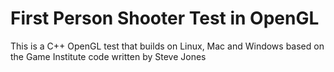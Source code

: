 # First Person Shooter Test in OpenGL

This is a C++ OpenGL test that builds on Linux, Mac and Windows based on the Game Institute code written by Steve Jones

